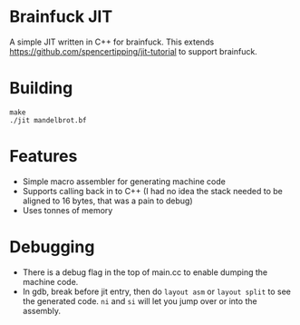# Brainfuck JIT

A simple JIT written in C++ for brainfuck. This extends https://github.com/spencertipping/jit-tutorial to support brainfuck.

# Building

```
make
./jit mandelbrot.bf
```

# Features

- Simple macro assembler for generating machine code
- Supports calling back in to C++ (I had no idea the stack needed to be aligned to 16 bytes, that was a pain to debug)
- Uses tonnes of memory

# Debugging

- There is a debug flag in the top of main.cc to enable dumping the machine code.
- In gdb, break before jit entry, then do `layout asm` or `layout split` to see the generated code. `ni` and `si` will let you jump over or into the assembly.
